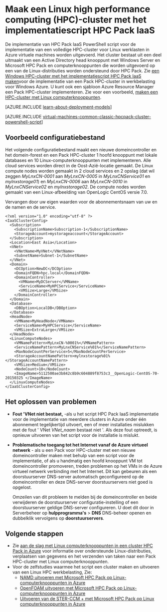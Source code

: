 <properties
   pageTitle="PowerShell script Linux HPC-cluster implementeren | Microsoft Azure"
   description="Een PowerShell script uitvoeren om te implementeren, een Pack van Linux HPC-cluster in Azure virtuele machines"
   services="virtual-machines-linux"
   documentationCenter=""
   authors="dlepow"
   manager="timlt"
   editor=""
   tags="azure-service-management,hpc-pack"/>
<tags
   ms.service="virtual-machines-linux"
   ms.devlang="NA"
   ms.topic="article"
   ms.tgt_pltfrm="vm-linux"
   ms.workload="big-compute"
   ms.date="07/07/2016"
   ms.author="danlep"/>

# <a name="create-a-linux-high-performance-computing-hpc-cluster-with-the-hpc-pack-iaas-deployment-script"></a>Maak een Linux high performance computing (HPC)-cluster met het implementatiescript HPC Pack IaaS

De implementatie van HPC Pack IaaS PowerShell script voor de implementatie van een volledige HPC-cluster voor Linux werklasten in Azure virtuele machines worden uitgevoerd. Het cluster bestaat uit een deel uitmaakt van een Active Directory head knooppunt met Windows Server en Microsoft HPC Pack en computerknooppunten die worden uitgevoerd op een van de Linux-distributies worden ondersteund door HPC Pack. Zie [een Windows HPC-cluster met het implementatiescript HPC Pack IaaS maken](virtual-machines-windows-classic-hpcpack-cluster-powershell-script.md)voor de implementatie van een Pack HPC-cluster in werkbelasting voor Windows Azure. U kunt ook een sjabloon Azure Resource Manager een Pack HPC-cluster implementeren. Zie voor een voorbeeld, [maken een HPC-cluster met Linux computerknooppunten](https://azure.microsoft.com/documentation/templates/create-hpc-cluster-linux-cn/).

[AZURE.INCLUDE [learn-about-deployment-models](../../includes/learn-about-deployment-models-classic-include.md)]

[AZURE.INCLUDE [virtual-machines-common-classic-hpcpack-cluster-powershell-script](../../includes/virtual-machines-common-classic-hpcpack-cluster-powershell-script.md)]

## <a name="example-configuration-file"></a>Voorbeeld configuratiebestand

Het volgende configuratiebestand maakt een nieuwe domeincontroller en het domein-forest en een Pack HPC-cluster 1 hoofd knooppunt met lokale databases en 10 Linux-computerknooppunten met implementeren. Alle cloud services worden direct in de Oost-Azië-locatie gemaakt. De Linux compute nodes worden gemaakt in 2 cloud services en 2 opslag (dat wil zeggen _MyLnxCN-0001_ aan _MyLnxCN-0005_ in _MyLnxCNService01_ en _mylnxstorage01_) en _MyLnxCN-0006_ aan _MyLnxCN-0010_ in _MyLnxCNService02_ en _mylnxstorage02_. De compute nodes worden gemaakt van een Linux-afbeelding van OpenLogic CentOS versie 7.0. 

Vervangen door uw eigen waarden voor de abonnementsnaam van uw en de namen en de service.

```
<?xml version="1.0" encoding="utf-8" ?>
<IaaSClusterConfig>
  <Subscription>
    <SubscriptionName>Subscription-1</SubscriptionName>
    <StorageAccount>mystorageaccount</StorageAccount>
  </Subscription>
  <Location>East Asia</Location>  
  <VNet>
    <VNetName>MyVNet</VNetName>
    <SubnetName>Subnet-1</SubnetName>
  </VNet>
  <Domain>
    <DCOption>NewDC</DCOption>
    <DomainFQDN>hpc.local</DomainFQDN>
    <DomainController>
      <VMName>MyDCServer</VMName>
      <ServiceName>MyHPCService</ServiceName>
      <VMSize>Large</VMSize>
    </DomainController>
  </Domain>
  <Database>
    <DBOption>LocalDB</DBOption>
  </Database>
  <HeadNode>
    <VMName>MyHeadNode</VMName>
    <ServiceName>MyHPCService</ServiceName>
    <VMSize>ExtraLarge</VMSize>
  </HeadNode>
  <LinuxComputeNodes>
    <VMNamePattern>MyLnxCN-%0001%</VMNamePattern>
    <ServiceNamePattern>MyLnxCNService%01%</ServiceNamePattern>
    <MaxNodeCountPerService>5</MaxNodeCountPerService>
    <StorageAccountNamePattern>mylnxstorage%01%</StorageAccountNamePattern>
    <VMSize>Medium</VMSize>
    <NodeCount>10</NodeCount>
    <ImageName>5112500ae3b842c8b9c604889f8753c3__OpenLogic-CentOS-70-20150325 </ImageName>
  </LinuxComputeNodes>
</IaaSClusterConfig>
```
## <a name="troubleshooting"></a>Het oplossen van problemen

* **Fout 'VNet niet bestaat,** -als u het script HPC Pack IaaS implementatie voor de implementatie van meerdere clusters in Azure onder één abonnement tegelijkertijd uitvoert, een of meer installaties mislukken met de fout ' VNet *VNet\_naam* bestaat niet '.
Als deze fout optreedt, is opnieuw uitvoeren van het script voor de installatie is mislukt.

* **Problematische toegang tot het Internet vanaf de Azure virtueel netwerk** - als u een Pack voor HPC-cluster met een nieuwe domeincontroller maken met behulp van een script voor de implementatie, of als u handmatig een hoofd knooppunt VM tot domeincontroller promoveren, treden problemen op het VMs in de Azure virtueel netwerk verbinding met het Internet. Dit kan gebeuren als een doorstuurserver DNS-server automatisch geconfigureerd op de domeincontroller en deze DNS-server doorstuurservers niet goed is opgelost.

    Omzeilen van dit probleem te melden bij de domeincontroller en beide verwijderen de doorstuurserver configuratie-instelling of een doorstuurserver geldige DNS-server configureren. U doet dit door in Serverbeheer op **hulpprogramma's** >
    **DNS** DNS-beheer openen en dubbelklik vervolgens op **doorstuurservers**.
    
## <a name="next-steps"></a>Volgende stappen

* Zie [aan de slag met Linux computerknooppunten in een cluster HPC Pack in Azure](virtual-machines-linux-classic-hpcpack-cluster.md) voor informatie over ondersteunde Linux-distributies, verplaatsen van gegevens en het verzenden van taken naar een Pack HPC-cluster met Linux computerknooppunten.
* Voor de zelfstudies waarmee het script een cluster maken en uitvoeren van een Linux HPC werkbelasting, Zie:
    * [NAMD uitvoeren met Microsoft HPC Pack op Linux-computerknooppunten in Azure](virtual-machines-linux-classic-hpcpack-cluster-namd.md)
    * [OpenFOAM uitvoeren met Microsoft HPC Pack op Linux-computerknooppunten in Azure](virtual-machines-linux-classic-hpcpack-cluster-openfoam.md)
    * [Uitvoeren van de STER-CCM + met Microsoft HPC Pack op Linux computerknooppunten in Azure](virtual-machines-linux-classic-hpcpack-cluster-starccm.md)
